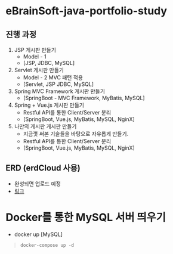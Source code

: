 # eBrainSoft-java-portfolio-study
## 진행 과정
1. JSP 게시판 만들기
   - Model - 1 
   - [JSP, JDBC, MySQL]
2. Servlet 게시판 만들기
   - Model - 2 MVC 패턴 적용
   - [Servlet, JSP JDBC, MySQL]
3. Spring MVC Framework 게시판 만들기
   - [SpringBoot - MVC Framework, MyBatis, MySQL]
4. Spring + Vue.js 게시판 만들기
   - Restful API를 통한 Client/Server 분리
   - [SpringBoot, Vue.js, MyBatis, MySQL, NginX]
5. 나만의 게시판 게시판 만들기
   - 지금껏 써본 기술들을 바탕으로 자유롭게 만들기.  
   - Restful API를 통한 Client/Server 분리
   - [SpringBoot, Vue.js, MyBatis, MySQL, NginX]

## ERD (erdCloud 사용)
- 완성되면 업로드 예정
- [링크](https://www.erdcloud.com/d/3z7DMGmnur8NzHqGE)

# Docker를 통한 MySQL 서버 띄우기
- docker up [MySQL]
>`docker-compose up -d`
